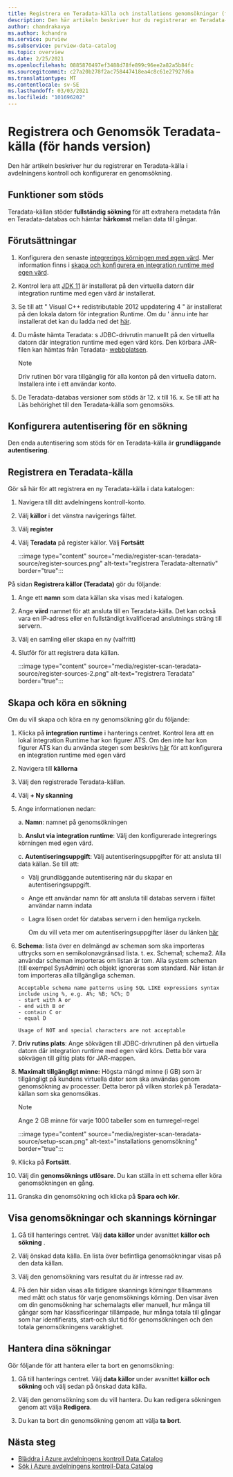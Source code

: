 ```yaml
---
title: Registrera en Teradata-källa och installations genomsökningar (för hands version) i Azure avdelningens kontroll
description: Den här artikeln beskriver hur du registrerar en Teradata-källa i Azure avdelningens kontroll och konfigurerar en genomsökning.
author: chandrakavya
ms.author: kchandra
ms.service: purview
ms.subservice: purview-data-catalog
ms.topic: overview
ms.date: 2/25/2021
ms.openlocfilehash: 0885870497ef3488d78fe899c96ee2a82a5b84fc
ms.sourcegitcommit: c27a20b278f2ac758447418ea4c8c61e27927d6a
ms.translationtype: MT
ms.contentlocale: sv-SE
ms.lasthandoff: 03/03/2021
ms.locfileid: "101696202"
---
```

# <a name="register-and-scan-teradata-source-preview"></a>Registrera och Genomsök Teradata-källa (för hands version)

Den här artikeln beskriver hur du registrerar en Teradata-källa i avdelningens kontroll och konfigurerar en genomsökning.

## <a name="supported-capabilities"></a>Funktioner som stöds

Teradata-källan stöder **fullständig sökning** för att extrahera metadata från en Teradata-databas och hämtar **härkomst** mellan data till gångar.

## <a name="prerequisites"></a>Förutsättningar

1.  Konfigurera den senaste [integrerings körningen med egen värd](https://www.microsoft.com/download/details.aspx?id=39717).
    Mer information finns i [skapa och konfigurera en integration runtime med egen värd](https://docs.microsoft.com/azure/data-factory/create-self-hosted-integration-runtime).

2.  Kontrol lera att [JDK 11](https://www.oracle.com/java/technologies/javase-jdk11-downloads.html) är installerat på den virtuella datorn där integration runtime med egen värd är installerat.

3.  Se till att \" Visual C++ redistributable 2012 uppdatering 4 \" är installerat på den lokala datorn för integration Runtime. Om du \' ännu inte har installerat det kan du ladda ned det [här](https://www.microsoft.com/download/details.aspx?id=30679).

4.  Du måste hämta Teradata: s JDBC-drivrutin manuellt på den virtuella datorn där integration runtime med egen värd körs.
    Den körbara JAR-filen kan hämtas från Teradata- [webbplatsen](https://downloads.teradata.com/).

    > [!Note]
    > Driv rutinen bör vara tillgänglig för alla konton på den virtuella datorn. Installera inte i ett användar konto.

5.  De Teradata-databas versioner som stöds är 12. x till 16. x. Se till att ha Läs behörighet till den Teradata-källa som genomsöks.

## <a name="setting-up-authentication-for-a-scan"></a>Konfigurera autentisering för en sökning

Den enda autentisering som stöds för en Teradata-källa är **grundläggande autentisering**.

## <a name="register-a-teradata-source"></a>Registrera en Teradata-källa

Gör så här för att registrera en ny Teradata-källa i data katalogen:

1.  Navigera till ditt avdelningens kontroll-konto.
2.  Välj **källor** i det vänstra navigerings fältet.
3.  Välj **register**
4.  Välj **Teradata** på register källor. Välj **Fortsätt**

    :::image type="content" source="media/register-scan-teradata-source/register-sources.png" alt-text="registrera Teradata-alternativ" border="true":::

På sidan **Registrera källor (Teradata)** gör du följande:

1.  Ange ett **namn** som data källan ska visas med i katalogen.

2.  Ange **värd** namnet för att ansluta till en Teradata-källa. Det kan också vara en IP-adress eller en fullständigt kvalificerad anslutnings sträng till servern.

3.  Välj en samling eller skapa en ny (valfritt)

4.  Slutför för att registrera data källan.

    :::image type="content" source="media/register-scan-teradata-source/register-sources-2.png" alt-text="registrera Teradata" border="true":::

## <a name="creating-and-running-a-scan"></a>Skapa och köra en sökning

Om du vill skapa och köra en ny genomsökning gör du följande:

1.  Klicka på **integration runtime** i hanterings centret. Kontrol lera att en lokal integration Runtime har kon figurer ATS. Om den inte har kon figurer ATS kan du använda stegen som beskrivs [här](https://docs.microsoft.com/azure/purview/manage-integration-runtimes) för att konfigurera en integration runtime med egen värd

2.  Navigera till **källorna**

3.  Välj den registrerade Teradata-källan.

4.  Välj **+ Ny skanning**

5.  Ange informationen nedan:

    a.  **Namn**: namnet på genomsökningen

    b.  **Anslut via integration runtime**: Välj den konfigurerade integrerings körningen med egen värd.

    c.  **Autentiseringsuppgift**: Välj autentiseringsuppgifter för att ansluta till data källan. Se till att:

    -   Välj grundläggande autentisering när du skapar en autentiseringsuppgift.
    -   Ange ett användar namn för att ansluta till databas servern i fältet användar namn indata
    -   Lagra lösen ordet för databas servern i den hemliga nyckeln.

        Om du vill veta mer om autentiseringsuppgifter läser du länken [här](https://docs.microsoft.com/azure/purview/manage-credentials)

6.  **Schema**: lista över en delmängd av scheman som ska importeras uttrycks som en semikolonavgränsad lista. t. ex. Schema1; schema2. Alla användar scheman importeras om listan är tom. Alla system scheman (till exempel SysAdmin) och objekt ignoreras som standard. När listan är tom importeras alla tillgängliga scheman.

        Acceptable schema name patterns using SQL LIKE expressions syntax include using %, e.g. A%; %B; %C%; D
        - start with A or    
        - end with B or    
        - contain C or    
        - equal D

        Usage of NOT and special characters are not acceptable

7.  **Driv rutins plats**: Ange sökvägen till JDBC-drivrutinen på den virtuella datorn där integration runtime med egen värd körs. Detta bör vara sökvägen till giltig plats för JAR-mappen.

8.  **Maximalt tillgängligt minne:** Högsta mängd minne (i GB) som är tillgängligt på kundens virtuella dator som ska användas genom genomsökning av processer. Detta beror på vilken storlek på Teradata-källan som ska genomsökas.

    > [!Note] 
    > Ange 2 GB minne för varje 1000 tabeller som en tumregel-regel

    :::image type="content" source="media/register-scan-teradata-source/setup-scan.png" alt-text="installations genomsökning" border="true":::

6.  Klicka på **Fortsätt**.

7.  Välj din **genomsöknings utlösare**. Du kan ställa in ett schema eller köra genomsökningen en gång.

8.  Granska din genomsökning och klicka på **Spara och kör**.

## <a name="viewing-your-scans-and-scan-runs"></a>Visa genomsökningar och skannings körningar

1. Gå till hanterings centret. Välj **data källor** under avsnittet **källor och sökning** .

2. Välj önskad data källa. En lista över befintliga genomsökningar visas på den data källan.

3. Välj den genomsökning vars resultat du är intresse rad av.

4. På den här sidan visas alla tidigare skannings körningar tillsammans med mått och status för varje genomsöknings körning. Den visar även om din genomsökning har schemalagts eller manuell, hur många till gångar som har klassificeringar tillämpade, hur många totala till gångar som har identifierats, start-och slut tid för genomsökningen och den totala genomsökningens varaktighet.

## <a name="manage-your-scans"></a>Hantera dina sökningar

Gör följande för att hantera eller ta bort en genomsökning:

1. Gå till hanterings centret. Välj **data källor** under avsnittet **källor och sökning** och välj sedan på önskad data källa.

2. Välj den genomsökning som du vill hantera. Du kan redigera sökningen genom att välja **Redigera**.

3. Du kan ta bort din genomsökning genom att välja **ta bort**.

## <a name="next-steps"></a>Nästa steg

- [Bläddra i Azure avdelningens kontroll Data Catalog](how-to-browse-catalog.md)
- [Sök i Azure avdelningens kontroll-Data Catalog](how-to-search-catalog.md)